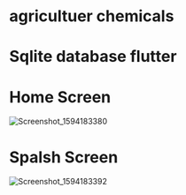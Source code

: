 # agricultuer chemicals 

# Sqlite database flutter 

# Home Screen
![Screenshot_1594183380](https://user-images.githubusercontent.com/63372032/87424539-666b3380-c5dc-11ea-8fc4-34ea2536804e.png)

# Spalsh Screen
![Screenshot_1594183392](https://user-images.githubusercontent.com/63372032/87424544-679c6080-c5dc-11ea-864f-20c8cc7000c7.png)

